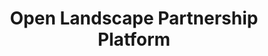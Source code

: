 ---
title: 'Open Landscape Partnership Platform'
slug: 'open-landscape-platform'
thumbnail: '/assets/images/gallery/'
published: true
categories: [gallery]
content: 'View and analyze ultra-high-resolution satellite imagery (up to 50 centimeters) for select forest landscapes.'
href: 'http://www.sustainablepalmoil.org/spott'
href_target: '_blank'
href_text: 'Launch App'
href_class: 'btn green medium mobile-friendly'
source: 'Transparent World'
filters: 'crowdsourcing, data, maps, satellite-imagery'
---
